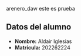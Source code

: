 arenero_daw
este es prueba
## Datos del alumno

- **Nombre:** Aldair Iglesias
- **Matrícula:** 202262224
